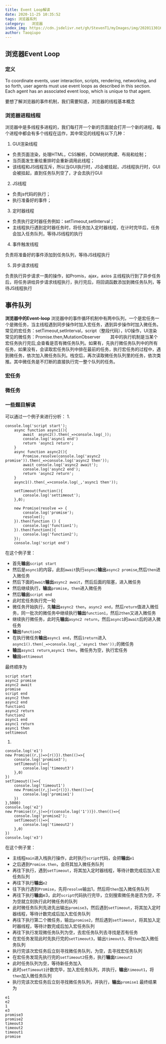```yaml
---
title: Event Loop解读
date: 2020-11-25 10:35:52
tags: 浏览器系列
category:   浏览器
index_img: https://cdn.jsdelivr.net/gh/StevenT1/myImages/img/20201130164621.png
author: Taoqiupo
---
```

## 浏览器Event Loop
### 定义
To coordinate events, user interaction, scripts, rendering, networking, and so forth, user agents must use event loops as described in this section. Each agent has an associated event loop, which is unique to that agent.

要想了解浏览器的事件机制，我们需要知道，浏览器的线程基本概念
### 浏览器进程线程
浏览器中是多线程多进程的，我们每打开一个新的页面就会打开一个新的进程，每个进程中都会有多个线程在运作，其中常见的线程有以下几种：
1. GUI渲染线程
+ 负责页面渲染，处理HTML，CSS解析，DOM树的构建、布局和绘制；
+ 当页面发生重绘重排时会重新调用此线程；
+ 该线程和JS线程互斥，所以当GUI执行时，JS会被挂起，JS线程执行时，GUI会被挂起，直到任务队列空了，才会去执行GUI

2. JS线程
+ 负责js代码的执行；
+ 执行准备好的事件；

3. 定时器线程
+ 负责执行定时器任务例如：setTimeout,setInterval；
+ 主线程执行遇到定时器任务时，将任务加入定时器线程，在计时完毕后，任务会加入任务队列，等待JS线程的执行

4. 事件触发线程

负责将准备好的事件添加到任务队列，等待JS线程执行

5. 异步请求线程

负责执行异步请求一类的操作，如Promis，ajax，axios
主线程执行到了异步任务后，将任务讲给异步请求线程执行，执行完后，将回调函数添加到微任务队列，等待JS线程执行
## 事件队列
**浏览器中的Event-loop**
浏览器中的事件循环机制中有两中队列，一个是宏任务一个是微任务，当主线程遇到同步操作时加入宏任务，遇到异步操作时加入微任务。常见的宏任务：setTimeout,setInterval，script（整段代码），I/O操作，UI渲染常见的微任务：Promise.then,MutationObserver
&emsp;&emsp;其中的执行机制是当某个宏任务执行完后,会查看是否有微任务队列。如果有，先执行微任务队列中的所有任务，如果没有，会读取宏任务队列中排在最前的任务，执行宏任务的过程中，遇到微任务，依次加入微任务队列。栈空后，再次读取微任务队列里的任务，依次类推。其中微任务是不打断的直接执行完一整个队列的任务。
### 宏任务
### 微任务

### 一些题目解读
可以通过一个例子来进行分析：
1. 
```
console.log('script start');
    async function async1(){
        await  async2().then(_=>console.log(_));
        console.log('async1 end')
        return 'async1 return';
    }
    async function async2(){
        Promise.resolve(console.log('async2 promise')).then(_=>console.log('async2 then'));
        await console.log('async2 await');
        console.log('async2 end');
        return 'async2 return';
    }
    async1().then(_=>console.log(_,'async1 then'));

    setTimeout(function(){
        console.log('settimeout');
    },0);

    new Promise(resolve => {
        console.log('promise');
        resolve();
    }).then(function () {
        console.log('function1');
    }).then(function(){
        console.log('function2');
    });
    console.log('script end')
```
在这个例子里：
+ 首先**输出**`script start`
+ 然后是`async1`的内容，此刻`await`执行`async2`**输出**`async2 promise`,然后`then`进入微任务
+ 然后下面的`await`**输出**`async2 await`，然后后面的阻塞，进入微任务
+ 然后继续执行，**输出**`promise`，`then`进入微任务
+ 然后**输出**`script end`
+ 此时宏任务执行完一轮
+ 微任务开始执行，先**输出**`async2 then`，`async2 end`，然后`return`值进入微任务，同一批次的微任务中继续执行**输出**`function1`，然后`2then`又进入微任务
+ 继续执行微任务，此时先**输出**`async2 return`，然后`async1`的`await`后的进入微任务
+ **输出**`function2`
+ 在执行微任务**输出**`async1 end`，然后`1return`进入`async1().then(_=>console.log(_,'async1 then'));`的微任务
+ **输出**`async1 return`,`async1 then`，微任务为空，执行宏任务
+ **输出**`settimeout`

最终顺序为
```
script start
async2 promise
async2 await
promise
script end
async2 then
async2 end
function1
async2 return
function2
async1 end
async1 return
async1 then
settimeout
```

1. 
```
console.log('e1')
new Promise((r,j)=>{r()}).then(()=>{
    console.log('promise3');
    setTimeout(()=>{
        console.log('timeout3')
    },0)
})
setTimeout(()=>{
    console.log('timeout1')
    new Promise((r,j)=>{r()}).then(()=>{
        console.log('promise1')
    })
},5000)
console.log('e2')
new Promise((r,j)=>{r(console.log('1'))}).then(()=>{
    console.log('promise2');
    setTimeout(()=>{
        console.log('timeout2')
    },0)
})
console.log('e3')
```
在这个例子里：
+ 主线程`main`进入栈执行操作，此时执行`script`代码，会把**输出**`e1`
+ 之后遇到`Promise.then`，会将其加入微任务队列
+ 再往下执行，遇到`setTimeout`，将其加入定时器线程，等待计数完成后加入宏任务队列
+ 再往下执行**输出**`e2`
+ 往下执行遇到`Promise`，先将`resolve`输出1，然后将`then`加入微任务队列
+ 再往下执行**输出**e3，此时`script`代码执行完毕，立刻搜索微任务是否为空，不为空就立刻执行此时微任务的队列
+ 此时微任务队列先进先出输出`promise3`，然后遇到`setTimeout`，将其加入定时器线程，等待计数完成后加入宏任务队列
+ 再往下执行第二个微任务，输出`promise2`，然后遇到`setTimeout`，将其加入定时器线程，等待计数完成后加入宏任务队列
+ 再往下执行发现微任务队列为空，去宏任务队列去寻找是否有任务
+ 在宏任务发现此时先执行完的`setTimeout3`，输出`timeout3`，将`then`加入微任务队列
+ 执行完该次宏任务后立刻寻找微任务队列，为空，去寻找宏任务队列
+ 在宏任务发现先执行完的`setTimeout2`任务，执行**输出**`timeout2`
+ 此时任务队列为空，等待新任务加入
+ 此时`setTimeout1`计数完毕，加入宏任务队列，并执行，**输出**`timeout1`，将`then`加入微任务队列
+ 执行完该次宏任务后立刻寻找微任务队列，并执行，**输出**`promise1`
最终结果为
```
e1 
e2 
1 
e3 
promise3 
promise2 
timeout3 
timeout2 
timeout1 
promise
```